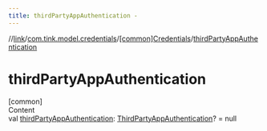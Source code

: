 ```yaml
---
title: thirdPartyAppAuthentication -
---
```

//[link](../../index.md)/[com.tink.model.credentials](../index.md)/[[common]Credentials](index.md)/[thirdPartyAppAuthentication](third-party-app-authentication.md)



# thirdPartyAppAuthentication  
[common]  
Content  
val [thirdPartyAppAuthentication](third-party-app-authentication.md): [ThirdPartyAppAuthentication](../../com.tink.model.authentication/[common]-third-party-app-authentication/index.md)? = null  



